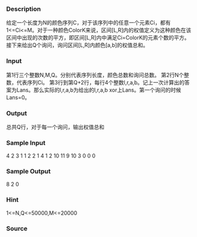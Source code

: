 
### Description
给定一个长度为N的颜色序列C，对于该序列中的任意一个元素Ci，都有1<=Ci<=M。对于一种颜色ColorK来说，区间[L,R]内的权值定义为这种颜色在该区间中出现的次数的平方，即区间[L,R]内中满足Ci=ColorK的元素个数的平方。接下来给出Q个询问，询问区间[L,R]内颜色[a,b]的权值总和。
 

### Input
第1行三个整数N,M,Q。分别代表序列长度，颜色总数和询问总数。
第2行N个整数，代表序列Ci。
第3行到第Q+2行，每行4个整数l,r,a,b。记上一次计算出的答案为Lans。那么实际的l,r,a,b为给出的l,r,a,b xor上Lans。第一个询问的时候Lans=0。
 

### Output
总共Q行，对于每一个询问，输出权值总和
### Sample Input
4 2 3
1 1 2 2 
1 4 1 2
10 11 9 10
3 0 0 0

### Sample Output
8
2
0

### Hint
1<=N,Q<=50000,M<=20000
### Source
